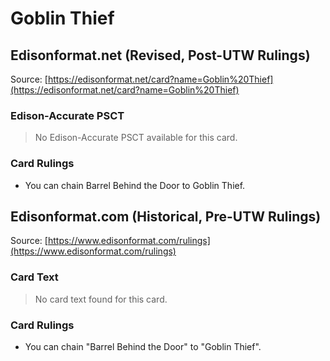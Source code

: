 # Goblin Thief

## Edisonformat.net (Revised, Post-UTW Rulings)

Source: [https://edisonformat.net/card?name=Goblin%20Thief](https://edisonformat.net/card?name=Goblin%20Thief)

### Edison-Accurate PSCT

> No Edison-Accurate PSCT available for this card.

### Card Rulings

*   You can chain Barrel Behind the Door to Goblin Thief.


## Edisonformat.com (Historical, Pre-UTW Rulings)

Source: [https://www.edisonformat.com/rulings](https://www.edisonformat.com/rulings)

### Card Text

> No card text found for this card.

### Card Rulings

*   You can chain "Barrel Behind the Door" to "Goblin Thief".


